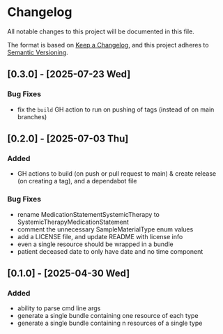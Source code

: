 # Changelog

All notable changes to this project will be documented in this file.

The format is based on [Keep a Changelog](https://keepachangelog.com/en/1.1.0/),
and this project adheres to [Semantic Versioning](https://semver.org/spec/v2.0.0.html).

## [0.3.0] - [2025-07-23 Wed]

### Bug Fixes
- fix the `build` GH action to run on pushing of tags (instead of on main branches)

## [0.2.0] - [2025-07-03 Thu]

### Added
- GH actions to build (on push or pull request to main) & create release (on creating a tag), and a dependabot file

### Bug Fixes
- rename MedicationStatementSystemicTherapy to SystemicTherapyMedicationStatement
- comment the unnecessary SampleMaterialType enum values
- add a LICENSE file, and update README with license info
- even a single resource should be wrapped in a bundle
- patient deceased date to only have date and no time component

## [0.1.0] - [2025-04-30 Wed]

### Added
- ability to parse cmd line args
- generate a single bundle containing one resource of each type
- generate a single bundle containing n resources of a single type
